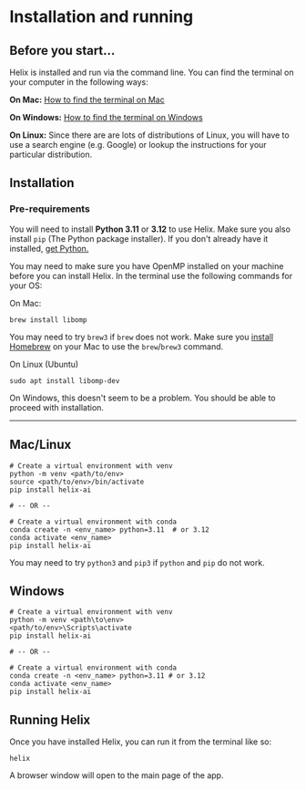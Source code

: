 # Installation and running
## Before you start...
Helix is installed and run via the command line. You can find the terminal on your computer in the following ways:

**On Mac:** [How to find the terminal on Mac](https://support.apple.com/en-gb/guide/terminal/apd5265185d-f365-44cb-8b09-71a064a42125/mac)

**On Windows:** [How to find the terminal on Windows](https://learn.microsoft.com/en-us/windows/terminal/faq#how-do-i-run-a-shell-in-windows-terminal-in-administrator-mode)

**On Linux:** Since there are are lots of distributions of Linux, you will have to use a search engine (e.g. Google) or lookup the instructions for your particular distribution.

## Installation
### Pre-requirements
You will need to install **Python 3.11** or **3.12** to use Helix. Make sure you also install `pip` (The Python package installer). If you don't already have it installed, [get Python.](https://www.python.org/downloads/)

You may need to make sure you have OpenMP installed on your machine before you can install Helix. In the terminal use the following commands for your OS:

On Mac:
```shell
brew install libomp
```

You may need to try `brew3` if `brew` does not work. Make sure you [install Homebrew](https://brew.sh/) on your Mac to use the `brew`/`brew3` command.

On Linux (Ubuntu)
```shell
sudo apt install libomp-dev
```

On Windows, this doesn't seem to be a problem. You should be able to proceed with installation.

---

## Mac/Linux
```shell
# Create a virtual environment with venv
python -m venv <path/to/env>
source <path/to/env>/bin/activate
pip install helix-ai

# -- OR --

# Create a virtual environment with conda
conda create -n <env_name> python=3.11  # or 3.12
conda activate <env_name>
pip install helix-ai
```

You may need to try `python3` and `pip3` if `python` and `pip` do not work.

## Windows
```shell
# Create a virtual environment with venv
python -m venv <path\to\env>
<path/to/env>\Scripts\activate
pip install helix-ai

# -- OR --

# Create a virtual environment with conda
conda create -n <env_name> python=3.11 # or 3.12
conda activate <env_name>
pip install helix-ai
```

## Running Helix
Once you have installed Helix, you can run it from the terminal like so:
```shell
helix
```
A browser window will open to the main page of the app.
